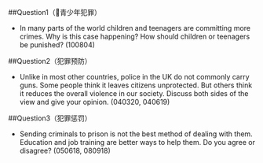 \#\#Question1（青少年犯罪）

* In many parts of the world children and teenagers are committing more crimes. Why is this case happening? How should children or teenagers be punished? \(100804\)

\#\#Question2（犯罪预防）

* Unlike in most other countries, police in the UK do not commonly carry guns. Some people think it leaves citizens unprotected. But others think it reduces the overall violence in our society. Discuss both sides of the view and give your opinion. \(040320, 040619\)

\#\#Question3（犯罪惩罚）
* Sending criminals to prison is not the best method of dealing with them. Education and job training are better ways to help them. Do you agree or disagree? \(050618, 080918\)


